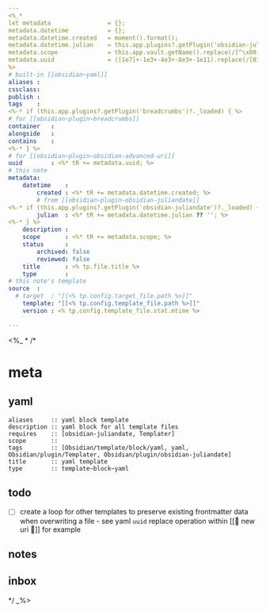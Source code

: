 ```yaml
---
<%_*
let metadata                = {};
metadata.datetime           = {};
metadata.datetime.created   = moment().format();
metadata.datetime.julian    = this.app.plugins?.getPlugin('obsidian-juliandate')?.computeJulianDay();
metadata.scope              = this.app.vault.getName().replace(/[^\x00-\x7F]+/g,'').toLowerCase().trim();
metadata.uuid               = ([1e7]+-1e3+-4e3+-8e3+-1e11).replace(/[018]/g, c => (c ^ crypto.getRandomValues(new Uint8Array(1))[0] & 15 >> c / 4).toString(16));
%>
# built-in [[obsidian~yaml]]
aliases : 
cssclass: 
publish : 
tags    : 
<%-* if (this.app.plugins?.getPlugin('breadcrumbs')?._loaded) { %>
# for [[obsidian~plugin~breadcrumbs]]
container   : 
alongside   : 
contains    : 
<%-* } %>
# for [[obsidian~plugin~obsidian-advanced-uri]]
uuid        : <%* tR += metadata.uuid; %>
# this note
metadata:
    datetime    : 
        created : <%* tR += metadata.datetime.created; %>
        # from [[obsidian~plugin~obsidian-juliandate]]
<%-* if (this.app.plugins?.getPlugin('obsidian-juliandate')?._loaded) { %>
        julian  : <%* tR += metadata.datetime.julian ?? ''; %>
<%-* } %>
    description : 
    scope       : <%* tR += metadata.scope; %>
    status      :
        archived: false
        reviewed: false
    title       : <% tp.file.title %>
    type        : 
# this note's template
source  :
  # target  : "[[<% tp.config.target_file.path %>]]"
    template: "[[<% tp.config.template_file.path %>]]"
    version : <% tp.config.template_file.stat.mtime %>

---
```

<%_ *
/* 
# meta

## yaml

```
aliases     :: yaml block template
description :: yaml block for all template files
requires    :: [obsidian-juliandate, Templater]
scope       :: 
tags        :: [Obsidian/template/block/yaml, yaml, Obsidian/plugin/Templater, Obsidian/plugin/obsidian-juliandate]
title       :: yaml template
type        :: template~block~yaml
```

## todo

- [ ] create a loop for other templates to preserve existing frontmatter data when overwriting a file - see yaml `uuid` replace operation within [[📄 new uri 🔗]] for example

## notes

## inbox

*/
_%>